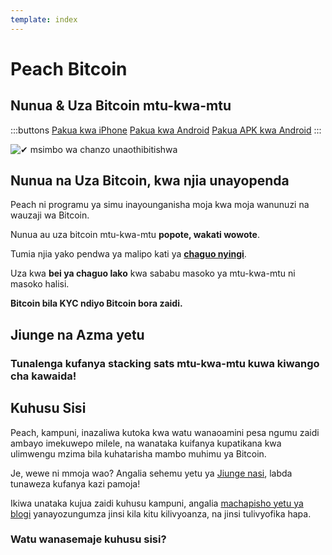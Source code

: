 ```yaml
---
template: index
---
```

<!--[teaser]-->
# Peach Bitcoin

## Nunua & Uza Bitcoin <span>mtu-kwa-mtu</span>

<div class="inner-wrap">

:::buttons
[Pakua kwa iPhone]($iosUrl$)
[Pakua kwa Android]($androidUrl$)
[Pakua APK kwa Android](/apk/)
:::

![✔ msimbo wa chanzo unaothibitishwa](/img/phones.png)
</div>

<!--[top]-->
## Nunua na Uza Bitcoin, kwa njia unayopenda

Peach ni programu ya simu inayounganisha moja kwa moja wanunuzi na wauzaji wa Bitcoin.

Nunua au uza bitcoin mtu-kwa-mtu **popote, wakati wowote**.

Tumia njia yako pendwa ya malipo kati ya **[chaguo nyingi](/how-it-works/#payment)**.

Uza kwa **bei ya chaguo lako** kwa sababu masoko ya mtu-kwa-mtu ni masoko halisi.

**Bitcoin bila KYC ndiyo Bitcoin bora zaidi.**

<!--[mission]-->
## Jiunge na Azma yetu

### Tunalenga kufanya stacking sats mtu-kwa-mtu kuwa kiwango cha kawaida!

<!--[about]-->
## Kuhusu Sisi

Peach, kampuni, inazaliwa kutoka kwa watu wanaoamini pesa ngumu zaidi ambayo imekuwepo milele, na wanataka kuifanya kupatikana kwa ulimwengu mzima bila kuhatarisha mambo muhimu ya Bitcoin.

Je, wewe ni mmoja wao? Angalia sehemu yetu ya [Jiunge nasi](/join-us/), labda tunaweza kufanya kazi pamoja!

Ikiwa unataka kujua zaidi kuhusu kampuni, angalia [machapisho yetu ya blogi](/blog/) yanayozungumza jinsi kila kitu kilivyoanza, na jinsi tulivyofika hapa.

### Watu wanasemaje kuhusu sisi?
<br>
<div id="ap-widget-container" class="ap-widget-container" prod_code="peach" show ="top" bg_color="#FFFFFF" review_bg_color = "#FFFFFF" text_color = "#000000"></div>
